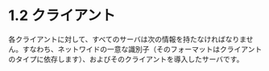 # 1.2 クライアント

各クライアントに対して、すべてのサーバは次の情報を持たなければなりません。すなわち、ネットワイドの一意な識別子（そのフォーマットはクライアントのタイプに依存します）、およびそのクライアントを導入したサーバです。
